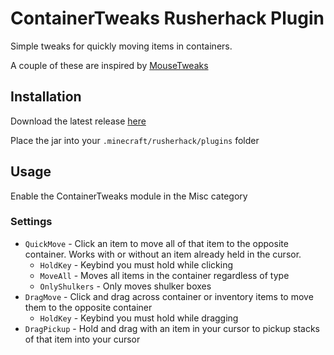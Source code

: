 # ContainerTweaks Rusherhack Plugin

Simple tweaks for quickly moving items in containers.

A couple of these are inspired by [MouseTweaks](https://github.com/YaLTeR/MouseTweaks) 

## Installation

Download the latest release [here](https://github.com/rfresh2/ContainerTweaks-rusherhack/releases)

Place the jar into your `.minecraft/rusherhack/plugins` folder

## Usage

Enable the ContainerTweaks module in the Misc category

### Settings

* `QuickMove` - Click an item to move all of that item to the opposite container. Works with or without an item already held in the cursor.
  * `HoldKey` - Keybind you must hold while clicking
  * `MoveAll` - Moves all items in the container regardless of type
  * `OnlyShulkers` - Only moves shulker boxes
* `DragMove` - Click and drag across container or inventory items to move them to the opposite container
  * `HoldKey` - Keybind you must hold while dragging
* `DragPickup` - Hold and drag with an item in your cursor to pickup stacks of that item into your cursor


